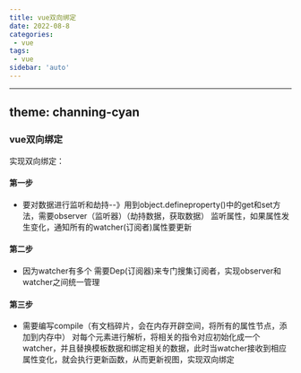 ```yaml
---
title: vue双向绑定
date: 2022-08-8
categories:
 - vue
tags:
 - vue
sidebar: 'auto'
---
```


---

theme: channing-cyan
---

### vue双向绑定

  实现双向绑定：

#### 第一步

- 要对数据进行监听和劫持--》用到object.defineproperty()中的get和set方法，需要observer（监听器）（劫持数据，获取数据） 监听属性，如果属性发生变化，通知所有的watcher(订阅者)属性要更新

#### 第二步

- 因为watcher有多个 需要Dep(订阅器)来专门搜集订阅者，实现observer和watcher之间统一管理

#### 第三步

- 需要编写compile（有文档碎片，会在内存开辟空间，将所有的属性节点，添加到内存中） 对每个元素进行解析，将相关的指令对应初始化成一个watcher，并且替换模板数据和绑定相关的数据，此时当watcher接收到相应属性变化，就会执行更新函数，从而更新视图，实现双向绑定
